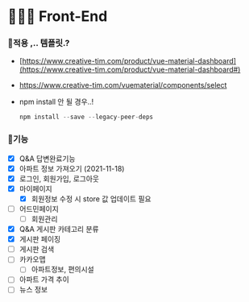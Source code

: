 # **👩🏻‍💻** Front-End

### 📌적용 ,.. 템플릿.?

- [https://www.creative-tim.com/product/vue-material-dashboard](https://www.creative-tim.com/product/vue-material-dashboard#)
- https://www.creative-tim.com/vuematerial/components/select
- npm install 안 될 경우..!
    
    ```jsx
    npm install --save --legacy-peer-deps
    ```
    

### 📌기능

- [x]  Q&A 답변완료기능
- [x]  아파트 정보 가져오기 (2021-11-18)
- [x]  로그인, 회원가입, 로그아웃
- [x]  마이페이지
    - [x]  회원정보 수정 시 store 값 업데이트 필요
- [ ]  어드민페이지
    - [ ]  회원관리
- [x]  Q&A 게시판 카테고리 분류
- [x]  게시판 페이징
- [ ]  게시판 검색
- [ ]  카카오맵
    - [ ]  아파트정보, 편의시설
- [ ]  아파트 가격 추이
- [ ]  뉴스 정보
